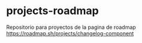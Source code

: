 # projects-roadmap
Repositorio para proyectos de la pagina de roadmap
https://roadmap.sh/projects/changelog-component
